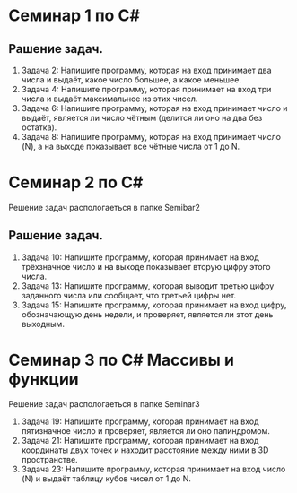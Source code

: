 # Семинар 1 по C#

## Рашение задач.
1. Задача 2: Напишите программу, которая на вход принимает два числа и выдаёт, какое число большее, а какое меньшее.
2. Задача 4: Напишите программу, которая принимает на вход три числа и выдаёт максимальное из этих чисел.
3. Задача 6: Напишите программу, которая на вход принимает число и выдаёт, является ли число чётным (делится ли оно на два без остатка).
4. Задача 8: Напишите программу, которая на вход принимает число (N), а на выходе показывает все чётные числа от 1 до N.

# Семинар 2 по C#

Решение задач распологаеться в папке Semibar2
## Рашение задач.
1. Задача 10: Напишите программу, которая принимает на вход трёхзначное число и на выходе показывает вторую цифру этого числа.
2. Задача 13: Напишите программу, которая выводит третью цифру заданного числа или сообщает, что третьей цифры нет.
3. Задача 15: Напишите программу, которая принимает на вход цифру, обозначающую день недели, и проверяет, является ли этот день выходным.

# Семинар 3 по C# Массивы и функции
Решение задач распологаеться в папке Seminar3
1. Задача 19: Напишите программу, которая принимает на вход пятизначное число и проверяет, является ли оно палиндромом.
2. Задача 21: Напишите программу, которая принимает на вход координаты двух точек и находит расстояние между ними в 3D пространстве.
3. Задача 23: Напишите программу, которая принимает на вход число (N) и выдаёт таблицу кубов чисел от 1 до N.